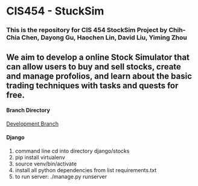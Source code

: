 # CIS454 - StuckSim 
### This is the repository for CIS 454 StockSim Project by Chih-Chia Chen, Dayong Gu, Haochen Lin, David Liu, Yiming Zhou ###

## We aim to develop a online Stock Simulator that can allow users to buy and sell stocks, create and manage profolios, and learn about the basic trading techniques with tasks and quests for free. ##

#### Branch Directory ####

[Development Branch](https://github.com/walper/CIS454-investmentWeb/blob/Development/README.md "Go to Development Branch")

#### Django

1. command line cd into directory django/stocks <br/>
2. pip install virtualenv <br/>
3. source venv/bin/activate <br/>
4. install all python dependencies from list requirements.txt <br/>
5. to run server: ./manage.py runserver <br/>
